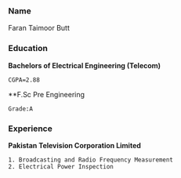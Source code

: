### Name
Faran Taimoor Butt
### Education
**Bachelors of Electrical Engineering (Telecom)**
```
CGPA=2.88
```
**F.Sc Pre Engineering
```
Grade:A
```
### Experience
**Pakistan Television Corporation Limited**
```
1. Broadcasting and Radio Frequency Measurement
2. Electrical Power Inspection
```



